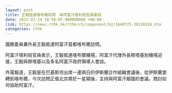 ```yaml
---
layout: post
title: 王毅抵達喀布爾訪問　與阿富汗塔利班官員會談
date: 2022-03-24 18:50:07.000000000 +08:00
link: https://news.rthk.hk/rthk/ch/component/k2/1640725-20220324.htm
categories: rthk
---
```


國務委員兼外長王毅抵達阿富汗首都喀布爾訪問。

阿富汗塔利班官員表示，王毅抵達喀布爾機場，阿富汗代理外長穆塔基到機場迎接，王毅與穆塔基以及多名阿富汗政府領導人會談。

外電報道，王毅是在巴基斯坦出席一連兩日的伊斯蘭合作組織會議後，從伊斯蘭堡轉到喀布爾，今次訪問正值北京將於一星期後，主持與阿富汗鄰國的會議，商討如何協助阿富汗。
